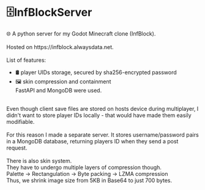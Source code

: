 <h1>🗄️InfBlockServer</h1>
🌐 A python server for my Godot Minecraft clone (InfBlock).<br>
<br>Hosted on https://infblock.alwaysdata.net.
<br><br>
List of features:
<ul>
<li>🛢️ player UIDs storage, secured by sha256-encrypted password </li> 
<li>🖼️ skin compression and containment</li>
FastAPI and MongoDB were used.
</ul>
<br>
Even though client save files are stored on hosts device during multiplayer, I didn't want to store player IDs locally - that would have made them easily modifiable.
<br><br>
For this reason I made a separate server. It stores username/password pairs in a MongoDB database, returning players ID when they send a post request.
<br><br>
There is also skin system. <br>
They have to undergo multiple layers of compression though. 
<br>
Palette -> Rectangulation -> Byte packing -> LZMA compression
<br>Thus, we shrink image size from 5KB in Base64 to just 700 bytes.